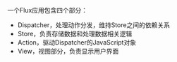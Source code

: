 一个Flux应用包含四个部分：
 - Dispatcher，处理动作分发，维持Store之间的依赖关系
 - Store，负责存储数据和处理数据相关逻辑
 - Action，驱动Dispatcher的JavaScript对象
 - View，视图部分，负责显示用户界面